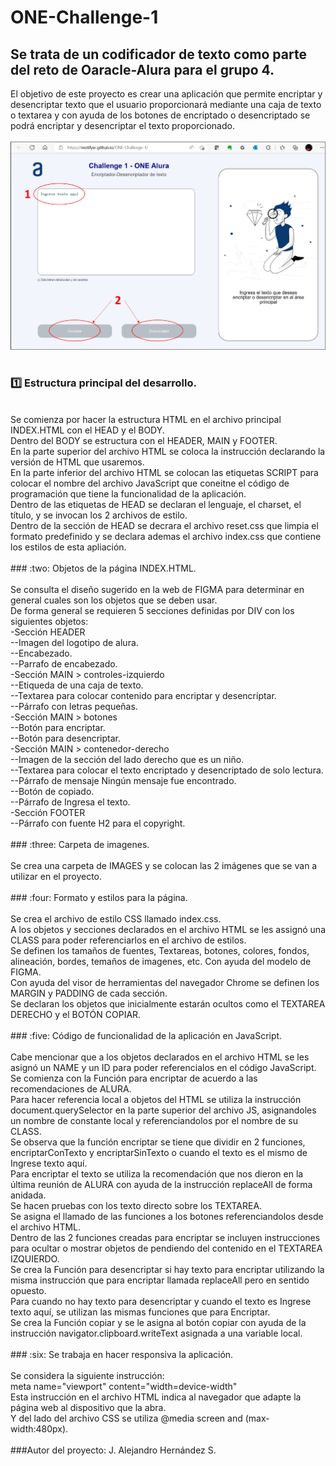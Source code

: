 # ONE-Challenge-1

## Se trata de un codificador de texto como parte del reto de Oaracle-Alura para el grupo 4.

El objetivo de este proyecto es crear una aplicación que permite encriptar y desencriptar texto que el usuario proporcionará mediante una caja de texto o textarea y con ayuda de los botones de encriptado o desencriptado se podrá encriptar y desencriptar el texto proporcionado. <br>
<br>
<img src="images/pantalla01.jpg"> <br>
<br>
### :one: Estructura principal del desarrollo. <br>
<br>
Se comienza por hacer la estructura HTML en el archivo principal INDEX.HTML con el HEAD y el BODY. <br>
Dentro del BODY se estructura con el HEADER, MAIN y FOOTER. <br>
En la parte superior del archivo HTML se coloca la instrucción <!DOCTYPE html> declarando la versión de HTML que usaremos. <br>
En la parte inferior del archivo HTML se colocan las etiquetas SCRIPT para colocar el nombre del archivo JavaScript  que coneitne el código de programación que tiene la funcionalidad de la aplicación. <br>
Dentro de las etiquetas de HEAD se declaran el lenguaje, el charset, el título, y se invocan los 2 archivos de estilo. <br>
Dentro de la sección de HEAD se decrara el archivo reset.css que limpia el formato predefinido y se declara ademas el archivo index.css que contiene los estilos de esta apliación. <br>
<br>
### :two: Objetos de la página INDEX.HTML. <br>
<br>
Se consulta el diseño sugerido en la web de FIGMA para determinar en general cuales son los objetos que se deben usar. <br>
De forma general se requieren 5 secciones definidas por DIV con los siguientes objetos: <br>
    -Sección HEADER <br>
        --Imagen del logotipo de alura. <br>
        --Encabezado. <br>
        --Parrafo de encabezado. <br>
    -Sección MAIN > controles-izquierdo <br>
        --Etiqueda de una caja de texto. <br>
        --Textarea para colocar contenido para encriptar y desencriptar. <br>
        --Párrafo con letras pequeñas. <br>
    -Sección MAIN > botones <br>
        --Botón para encriptar. <br>
        --Botón para desencriptar. <br>
    -Sección MAIN > contenedor-derecho <br>
        --Imagen de la sección del lado derecho que es un niño. <br>
        --Textarea para colocar el texto encriptado y desencriptado de solo lectura. <br>
        --Párrafo de mensaje Ningún mensaje fue encontrado. <br>
        --Botón de copiado. <br>
        --Párrafo de Ingresa el texto. <br>
    -Sección FOOTER <br>
        --Párrafo con fuente H2 para el copyright. <br>
<br>
### :three: Carpeta de imagenes. <br>
<br>
Se crea una carpeta de IMAGES y se colocan las 2 imágenes que se van a utilizar en el proyecto. <br>
<br>
### :four: Formato y estilos para la página. <br>
<br>
Se crea el archivo de estilo CSS llamado index.css. <br>
A los objetos y secciones declarados en el archivo HTML se les assignó una CLASS para poder referenciarlos en el archivo de estilos. <br>
Se definen los tamaños de fuentes, Textareas, botones, colores, fondos, alineación, bordes, temaños de imagenes, etc. Con ayuda del modelo de FIGMA. <br>
Con ayuda del visor de herramientas del navegador Chrome se definen los MARGIN y PADDING de cada sección. <br>
Se declaran los objetos que inicialmente estarán ocultos como el TEXTAREA DERECHO y el BOTÓN COPIAR. <br>
<br>
### :five: Código de funcionalidad de la aplicación en JavaScript. <br>
<br>
Cabe mencionar que a los objetos declarados en el archivo HTML se les asignó un NAME y un ID para poder referencialos en el código JavaScript. <br>
Se comienza con la Función para encriptar de acuerdo a las recomendaciones de ALURA. <br>
Para hacer referencia local a objetos del HTML se utiliza la instrucción document.querySelector en la parte superior del archivo JS, asignandoles un nombre de constante local y referenciandolos por el nombre de su CLASS. <br>
Se observa que la función encriptar se tiene que dividir en 2 funciones, encriptarConTexto y encriptarSinTexto o cuando el texto es el mismo de Ingrese texto aquí. <br>
Para encriptar el texto se utiliza la recomendación que nos dieron en la última reunión de ALURA con ayuda de la instrucción replaceAll de forma anidada. <br>
Se hacen pruebas con los texto directo sobre los TEXTAREA. <br>
Se asigna el llamado de las funciones a los botones referenciandolos desde el archivo HTML. <br>
Dentro de las 2 funciones creadas para encriptar se incluyen instrucciones para ocultar o mostrar objetos de pendiendo del contenido en el TEXTAREA IZQUIERDO. <br>
Se crea la Función para desencriptar si hay texto para encriptar utilizando la misma instrucción que para encriptar llamada replaceAll pero en sentido opuesto. <br>
Para cuando no hay texto para desencriptar y cuando el texto es Ingrese texto aquí, se utilizan las mismas funciones que para Encriptar. <br>
Se crea la Función copiar y se le asigna al botón copiar con ayuda de la instrucción navigator.clipboard.writeText asignada a una variable local. <br>
<br>
### :six: Se trabaja en hacer responsiva la aplicación. <br>
<br>
Se considera la siguiente instrucción: <br>
meta name="viewport" content="width=device-width" <br>
Esta instrucción en el archivo HTML indica al navegador que adapte la página web al dispositivo que la abra. <br>
Y del lado del archivo CSS se utiliza @media screen and (max-width:480px). <br>
<br>
###Autor del proyecto: J. Alejandro Hernández S. <br>
